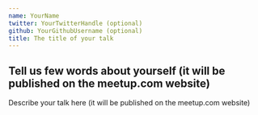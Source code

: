 ```yaml
---
name: YourName
twitter: YourTwitterHandle (optional)
github: YourGithubUsername (optional)
title: The title of your talk
---
```

Tell us few words about yourself (it will be published on the meetup.com website)
---
Describe your talk here (it will be published on the meetup.com website)
